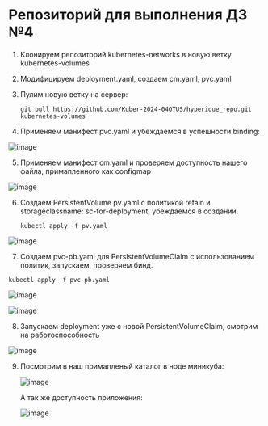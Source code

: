 # Репозиторий для выполнения ДЗ №4
1. Клонируем репозиторий kubernetes-networks в новую ветку kubernetes-volumes

2. Модифицируем deployment.yaml, создаем cm.yaml, pvc.yaml

   
3. Пулим новую ветку на сервер:

   `git pull https://github.com/Kuber-2024-04OTUS/hyperique_repo.git kubernetes-volumes`


4. Применяем манифест pvc.yaml и убеждаемся в успешности binding:

![image](https://github.com/Kuber-2024-04OTUS/hyperique_repo/assets/90676858/d96a9a88-08af-46c1-9891-8fcedfa54dbb)


5. Применяем манифест cm.yaml и проверяем доступность нашего файла, примапленного как configmap
 
  
![image](https://github.com/Kuber-2024-04OTUS/hyperique_repo/assets/90676858/43384947-7d16-4c09-9f06-1bdbe413d849)


   
6. Создаем PersistentVolume pv.yaml c политикой retain и storageclassname: sc-for-deployment, убеждаемся в создании.


   `kubectl apply -f pv.yaml`

   
![image](https://github.com/Kuber-2024-04OTUS/hyperique_repo/assets/90676858/10635209-70fa-4781-a2ef-25baaf9f9825)

   

7. Создаем pvc-pb.yaml для PersistentVolumeClaim с использованием политик, запускаем, проверяем бинд.

 `kubectl apply -f pvc-pb.yaml`

 ![image](https://github.com/Kuber-2024-04OTUS/hyperique_repo/assets/90676858/05277e8d-0c10-4bbc-89fa-7ca8075f5693)

 ![image](https://github.com/Kuber-2024-04OTUS/hyperique_repo/assets/90676858/db965551-4b47-4b0a-85e8-8980b4d1e3e2)



8. Запускаем deployment уже с новой PersistentVolumeClaim, смотрим на работоспособность
   
![image](https://github.com/Kuber-2024-04OTUS/hyperique_repo/assets/90676858/6c3a2e81-3c60-4281-a256-eb66475d4645)

9. Посмотрим в наш примапленый каталог в ноде миникуба:

    ![image](https://github.com/Kuber-2024-04OTUS/hyperique_repo/assets/90676858/ba196b70-664a-4dd2-af15-6be56b95d633)

   А так же доступность приложения:

    ![image](https://github.com/Kuber-2024-04OTUS/hyperique_repo/assets/90676858/518ec839-4a25-4877-9712-8535637abdc2)

